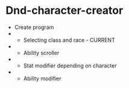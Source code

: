 # Dnd-character-creator
- Create program
- - Selecting class and race - CURRENT
- - Ability scroller
- - Stat modifier depending on character
- - Ability modifier
